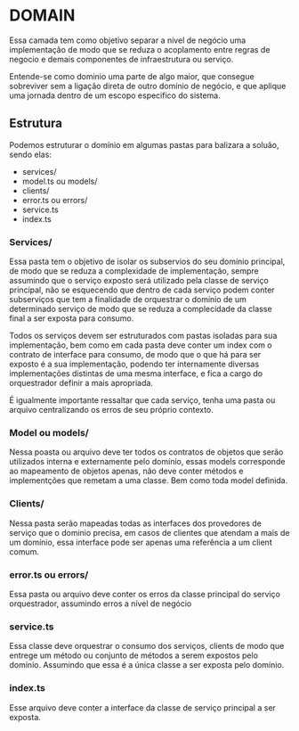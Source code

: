 # DOMAIN
Essa camada tem como objetivo separar a nível de negócio uma implementação de modo que se reduza o acoplamento entre regras de negocio e demais componentes de infraestrutura ou serviço.

Entende-se como dominio uma parte de algo maior, que consegue sobreviver sem a ligação direta de outro domínio de negócio, e que aplique uma jornada dentro de um escopo especifico do sistema.

## Estrutura
Podemos estruturar o domínio em algumas pastas para balizara a soluão, sendo elas:
- services/
- model.ts ou models/
- clients/
- error.ts ou errors/
- service.ts
- index.ts

### Services/
Essa pasta tem o objetivo de isolar os subservios do seu domínio principal, de modo que se reduza a complexidade de implementação, sempre assumindo que o serviço exposto será utilizado pela classe de serviço principal, não se esquecendo que dentro de cada serviço podem conter subserviços que tem a finalidade de orquestrar o domínio de um determinado serviço de modo que se reduza a complecidade da classe final a ser exposta para consumo.

Todos os serviços devem ser estruturados com pastas isoladas para sua implementação, bem como em cada pasta deve conter um index com o contrato de interface para consumo, de modo que o que há para ser exposto é a sua implementação, podendo ter internamente diversas implementações distintas de uma mesma interface, e fica a cargo do orquestrador definir a mais apropriada.

É igualmente importante ressaltar que cada serviço, tenha uma pasta ou arquivo centralizando os erros de seu próprio contexto.

### Model ou models/
Nessa poasta ou arquivo deve ter todos os contratos de objetos que serão utilizados interna e externamente pelo domínio, essas models corresponde ao mapeamento de objetos apenas, não deve conter métodos e implementções que remetam a uma classe. Bem como toda model definida.

### Clients/
Nessa pasta serão mapeadas todas as interfaces dos provedores de serviço que o dominio precisa, em casos de clientes que atendam a mais de um domínio, essa interface pode ser apenas uma referência a um client comum.

### error.ts ou errors/
Essa pasta ou arquivo deve conter os erros da classe principal do serviço orquestrador, assumindo erros a nível de negócio

### service.ts
Essa classe deve orquestrar o consumo dos serviços, clients de modo que entrege um método ou conjunto de métodos a serem expostos pelo domínio. Assumindo que essa é a única classe a ser exposta pelo domínio.

### index.ts
Esse arquivo deve conter a interface da classe de serviço principal a ser exposta.

